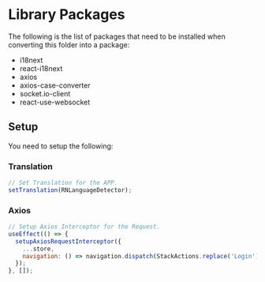 # Library Packages

The following is the list of packages that need to be installed when converting this folder into a package:

- i18next
- react-i18next
- axios
- axios-case-converter
- socket.io-client
- react-use-websocket

## Setup

You need to setup the following:

### Translation

```js
// Set Translation for the APP.
setTranslation(RNLanguageDetector);
```

### Axios

```js
// Setup Axios Interceptor for the Request.
useEffect(() => {
  setupAxiosRequestInterceptor({
    ...store,
    navigation: () => navigation.dispatch(StackActions.replace('Login')),
  });
}, []);
```
